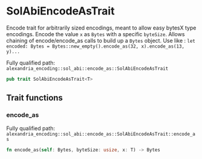 # SolAbiEncodeAsTrait

Encode trait for arbitrarily sized encodings, meant to allow easy bytesX type encodings. Encode the value `x` as `Bytes` with a specific `byteSize`. Allows chaining of encode/encode_as calls to build up a `Bytes` object. Use like : `let encoded: Bytes = Bytes::new_empty().encode_as(32, x).encode_as(13, y)...`

Fully qualified path: `alexandria_encoding::sol_abi::encode_as::SolAbiEncodeAsTrait`

```rust
pub trait SolAbiEncodeAsTrait<T>
```

## Trait functions

### encode_as

Fully qualified path: `alexandria_encoding::sol_abi::encode_as::SolAbiEncodeAsTrait::encode_as`

```rust
fn encode_as(self: Bytes, byteSize: usize, x: T) -> Bytes
```


